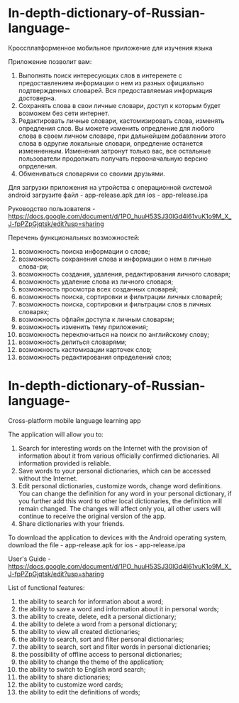 # In-depth-dictionary-of-Russian-language-

Кроссплатформенное мобильное приложение для изучения языка 

Приложение позволит вам:
1. Выполнять поиск интересующих слов в интеренете с предоставлением информации о нем из разных официально подтвержденных словарей. Вся предоставляемая информация достоверна.
2. Сохранять слова в свои личные словари, доступ к которым будет возможем без сети интернет.
3. Редактировать личные словари, кастомизировать слова, изменять опредления слов. Вы можете изменить опредление для любого слова в своем личном словаре, при дальнейшем добавлении этого слова в одругие локальные словари, опредление останется изменненным. Изменения затронут только вас, все остальные пользователи продолжать получать первоначальную версию опрделения.
4. Обмениваться словарями со своими друзьями.

Для загрузки приложения на утройства с операционной системой android загрузите файл  - app-release.apk
для ios - app-release.ipa

Руководство пользователя  - https://docs.google.com/document/d/1PO_huuH53SJ30lGd4I61vuK1o9M_X_J-fpPZpGjqtsk/edit?usp=sharing

Перечень функциональных возможностей:
1.  возможность поиска информации о слове;
2.	возможность сохранения слова и информации о нем в личные слова-ри;
3.	возможность создания, удаления, редактирования личного словаря;
4.	возможность удаление слова из личного словаря;
5.	возможность просмотра всех созданных словарей;
6.	возможность поиска, сортировки и фильтрации личных словарей;
7.	возможность поиска, сортировки и фильтрации слов в личных словарях;
8.	возможность офлайн доступа к личным словарям;
9.	возможность изменить тему приложения;
10. возможность переключиться на поиск по английскому слову;
11. возможность делиться словарями;
12. возможность кастомизации карточек слов;
13. возможность редактирования определений слов;




# In-depth-dictionary-of-Russian-language-

Cross-platform mobile language learning app

The application will allow you to:
1. Search for interesting words on the Internet with the provision of information about it from various officially confirmed dictionaries. All information provided is reliable.
2. Save words to your personal dictionaries, which can be accessed without the Internet.
3. Edit personal dictionaries, customize words, change word definitions. You can change the definition for any word in your personal dictionary, if you further add this word to other local dictionaries, the definition will remain changed. The changes will affect only you, all other users will continue to receive the original version of the app.
4. Share dictionaries with your friends.

To download the application to devices with the Android operating system, download the file - app-release.apk
for ios - app-release.ipa

User's Guide - https://docs.google.com/document/d/1PO_huuH53SJ30lGd4I61vuK1o9M_X_J-fpPZpGjqtsk/edit?usp=sharing

List of functional features:
1. the ability to search for information about a word;
2. the ability to save a word and information about it in personal words;
3. the ability to create, delete, edit a personal dictionary;
4. the ability to delete a word from a personal dictionary;
5. the ability to view all created dictionaries;
6. the ability to search, sort and filter personal dictionaries;
7. the ability to search, sort and filter words in personal dictionaries;
8. the possibility of offline access to personal dictionaries;
9. the ability to change the theme of the application;
10. the ability to switch to English word search;
11. the ability to share dictionaries;
12. the ability to customize word cards;
13. the ability to edit the definitions of words;



